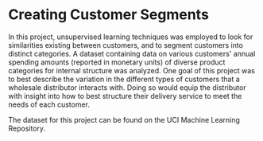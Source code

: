 # Creating Customer Segments

In this project, unsupervised learning techniques was employed to look for similarities existing between customers, and to segment customers into distinct categories. A dataset containing data on various customers' annual spending amounts (reported in monetary units) of diverse product categories for internal structure was analyzed. One goal of this project was to best describe the variation in the different types of customers that a wholesale distributor interacts with. Doing so would equip the distributor with insight into how to best structure their delivery service to meet the needs of each customer.

The dataset for this project can be found on the UCI Machine Learning Repository. 
